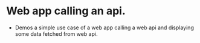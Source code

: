 # Web app calling an api.

- Demos a simple use case of a web app calling a web api and displaying some data fetched from web api. 